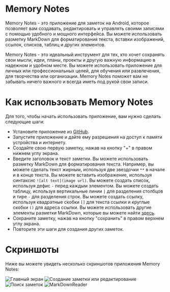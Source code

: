 # Memory Notes
Memory Notes - это приложение для заметок на Android, которое позволяет вам создавать, редактировать и управлять своими записями с помощью удобного и мощного интерфейса. Вы можете использовать разметку MarkDown для форматирования текста, вставки изображений, ссылок, списков, таблиц и других элементов.

Memory Notes - это идеальный инструмент для тех, кто хочет сохранять свои мысли, идеи, планы, проекты и другую важную информацию в надежном и удобном месте. Вы можете использовать приложение для личных или профессиональных целей, для обучения или развлечения, для творчества или организации. Memory Notes поможет вам не забывать ничего важного и всегда иметь под рукой свои записи.

# Как использовать Memory Notes

Для того, чтобы начать использовать приложение, вам нужно сделать следующие шаги:

- Установите приложение из [GitHub](https://github.com/SharkDeve1oper/MemoryNotes).
- Запустите приложение и дайте ему разрешения на доступ к памяти устройства и интернету.
- Создайте свою первую заметку, нажав на кнопку "+" в правом нижнем углу экрана.
- Введите заголовок и текст заметки. Вы можете использовать разметку MarkDown для форматирования текста. Например, вы можете сделать текст жирным, используя две звездочки `**` в начале и в конце текста. Вы можете вставить изображение, используя синтаксис `![alt text](image url)`. Вы можете создать список, используя дефис `-` перед каждым элементом. Вы можете создать таблицу, используя вертикальные линии `|` для разделения столбцов и тире `-` для разделения строк. Вы можете создать ссылку, используя квадратные скобки `[]` для текста ссылки и круглые скобки `()` для адреса ссылки. Вы можете использовать другие элементы разметки MarkDown, которые вы можете найти [здесь](https://www.markdownguide.org/basic-syntax/).
- Сохраните заметку, нажав на кнопку "сохранить" в правом верхнем углу экрана.
- Повторите эти шаги для создания других заметок. 
# Скриншоты

Ниже вы можете увидеть несколько скриншотов приложения Memory Notes:

![Главный экран][1] ![Создание заметки или редактирование][2] ![Поиск заметок][3] ![MarkDownReader][4]

[1]: https://i.imgur.com/VUnUSul.png
[2]: https://i.imgur.com/D7kOI3a.png
[3]: https://i.imgur.com/3xjfVo6.png
[4]: https://i.imgur.com/gMQ0yUT.png

